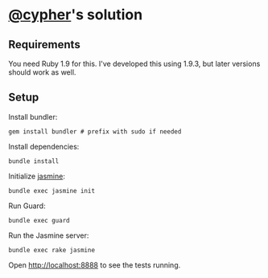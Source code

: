 # [@cypher](https://twitter.com/cypher)'s solution

## Requirements

You need Ruby 1.9 for this. I've developed this using 1.9.3, but later versions should work as well.

## Setup

Install bundler:

    gem install bundler # prefix with sudo if needed

Install dependencies:

    bundle install

Initialize [jasmine](http://pivotal.github.com/jasmine/):

    bundle exec jasmine init

Run Guard:

    bundle exec guard

Run the Jasmine server:

    bundle exec rake jasmine

Open [http://localhost:8888]() to see the tests running.
